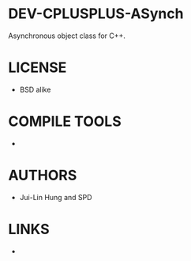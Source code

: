 DEV-CPLUSPLUS-ASynch
====================

Asynchronous object class for C++.

LICENSE
===============
* BSD alike

COMPILE TOOLS
===============
* 
 
AUTHORS
===============
* Jui-Lin Hung and SPD

LINKS
===============
* 


